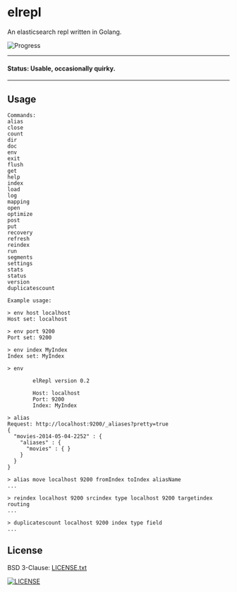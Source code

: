 # elrepl

An elasticsearch repl written in Golang.

![Progress](http://progressed.io/bar/30?title=progress)

---
#### Status: Usable, occasionally quirky.
---

## Usage
```
Commands:
alias
close
count
dir
doc
env
exit
flush
get
help
index
load
log
mapping
open
optimize
post
put
recovery
refresh
reindex
run
segments
settings
stats
status
version
duplicatescount
```

```
Example usage:

> env host localhost
Host set: localhost

> env port 9200
Port set: 9200

> env index MyIndex
Index set: MyIndex

> env

        elRepl version 0.2

        Host: localhost
        Port: 9200
        Index: MyIndex

> alias
Request: http://localhost:9200/_aliases?pretty=true
{
  "movies-2014-05-04-2252" : {
    "aliases" : {
      "movies" : { }
    }
  }
}

> alias move localhost 9200 fromIndex toIndex aliasName
...

> reindex localhost 9200 srcindex type localhost 9200 targetindex routing
...

> duplicatescount localhost 9200 index type field
...
```


## License
BSD 3-Clause: [LICENSE.txt](LICENSE.txt)

[<img alt="LICENSE" src="http://img.shields.io/pypi/l/Django.svg?style=flat-square"/>](LICENSE.txt)
